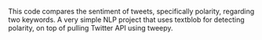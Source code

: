 This code compares the sentiment of tweets, specifically polarity, regarding two keywords.
A very simple NLP project that uses textblob for detecting polarity, on top of pulling Twitter API using tweepy.
